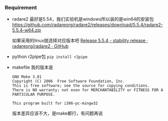 ### Requirement

* radare2  最好是5.54，我们实验机是windows所以装的是win64的安装包  https://github.com/radareorg/radare2/releases/download/5.5.4/radare2-5.5.4-w64.zip
  
  如果采用的linux就选择对应版本吧 [Release 5.5.4 - stability release · radareorg/radare2 · GitHub](https://github.com/radareorg/radare2/releases/tag/5.5.4)

* python r2pipe包 `pip install r2pipe`

* makefile 我的版本是
  
  ```
  GNU Make 3.81
  Copyright (C) 2006  Free Software Foundation, Inc.
  This is free software; see the source for copying conditions.
  There is NO warranty; not even for MERCHANTABILITY or FITNESS FOR A
  PARTICULAR PURPOSE.
  
  This program built for i386-pc-mingw32
  ```
  
  版本差异应该不大，是make都行，有问题再说



